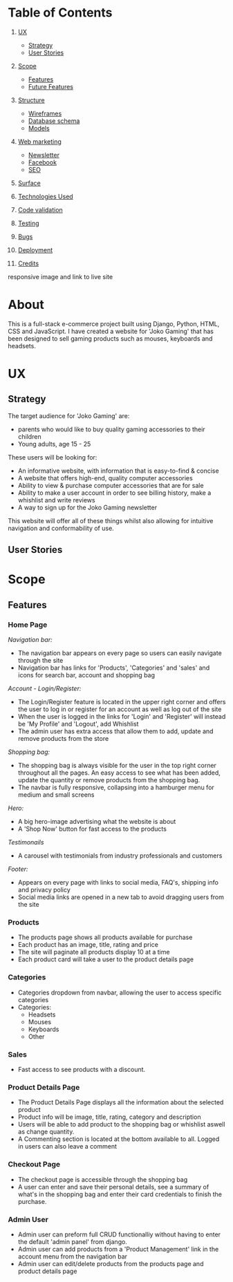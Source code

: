 
# Table of Contents 
1. [UX](#ux)
    - [Strategy](#strategy)
    - [User Stories](#user-stories)

2. [Scope](#scope)
    - [Features](#features)
    - [Future Features](#future-features)

3. [Structure](#structure)
    - [Wireframes](#wireframes)
    - [Database schema](#database-schema)
    - [Models](#models)

4. [Web marketing](#web-marketing)
    - [Newsletter](#newsletter)
    - [Facebook](#facebook)
    - [SEO](#seo)

5. [Surface](#surface)

6. [Technologies Used](#technologies-used)

7. [Code validation](#code-validation)

8. [Testing](#testing)

9. [Bugs](#bugs)

10. [Deployment](#deployment)

11. [Credits](#credits)


responsive image and link to live site


# About
This is a full-stack e-commerce project built using Django, Python, HTML, CSS and JavaScript. I have created a website for 'Joko Gaming' that has been designed to sell gaming products such as mouses, keyboards and headsets.


#
# UX
## Strategy
The target audience for 'Joko Gaming' are:

- parents who would like to buy quality gaming accessories to their children
- Young adults, age 15 - 25

These users will be looking for:
- An informative website, with information that is easy-to-find & concise
- A website that offers high-end, quality computer accessories
- Ability to view & purchase computer accessories that are for sale
- Ability to make a user account in order to see billing history, make a whishlist and write reviews 
- A way to sign up for the Joko Gaming newsletter

This website will offer all of these things whilst also allowing for intuitive navigation and conformability of use.

## User Stories


# Scope

## Features

### **Home Page**

*Navigation bar:*
- The navigation bar appears on every page so users can easily navigate through the site
- Navigation bar has links for 'Products', 'Categories' and 'sales' and icons for search bar, account and shopping bag

*Account - Login/Register:*
- The Login/Register feature is located in the upper right corner and offers the user to log in or register for an account as well as log out of the site
- When the user is logged in the links for 'Login' and 'Register' will instead be 'My Profile' and 'Logout', add Whishlist
- The admin user has extra access that allow them to add, update and remove products from the store

*Shopping bag:*
- The shopping bag is always visible for the user in the top right corner throughout all the pages. An easy access to see what has been added, update the quantity or remove products from the shopping bag.
- The navbar is fully responsive, collapsing into a hamburger menu for medium and small screens

*Hero:*
- A big hero-image advertising what the website is about
- A 'Shop Now' button for fast access to the products

*Testimonails*
- A carousel with testimonials from industry professionals and customers

*Footer:*
- Appears on every page with links to social media, FAQ's, shipping info and privacy policy
- Social media links are opened in a new tab to avoid dragging users from the site

### **Products**

- The products page shows all products available for purchase
- Each product has an image, title, rating and price
- The site will paginate all products display 10 at a time
- Each product card will take a user to the product details page 


### **Categories**

- Categories dropdown from navbar, allowing the user to access specific categories
- Categories: 
    - Headsets
    - Mouses
    - Keyboards
    - Other

### **Sales**

- Fast access to see products with a discount.

### **Product Details Page**
- The Product Details Page displays all the information about the selected product
- Product info will be image, title, rating, category and description
- Users will be able to add product to the shopping bag or whishlist aswell as change quantity.
- A Commenting section is located at the bottom available to all. Logged in users can also leave a comment

### **Checkout Page**
- The checkout page is accessible through the shopping bag
- A user can enter and save their personal details, see a summary of what's in the shopping bag and enter their card credentials to finish the purchase.

### **Admin User**
- Admin user can preform full CRUD functionalliy without having to enter the default 'admin panel' from django. 
- Admin user can add products from a 'Product Management' link in the account menu from the navigation bar 
- Admin user can edit/delete products from the products page and product details page